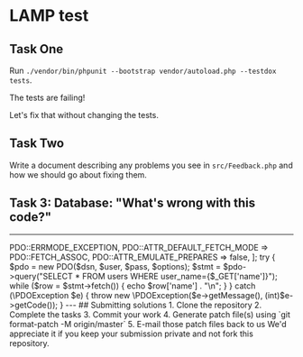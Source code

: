 # LAMP test

## Task One

Run `./vendor/bin/phpunit --bootstrap vendor/autoload.php --testdox tests`.

The tests are failing!

Let's fix that without changing the tests.

## Task Two

Write a document describing any problems you see in `src/Feedback.php` and how we should go about fixing them.

## Task 3: Database: "What's wrong with this code?"

---
<?php
$host = 'mysql';

$db   = 'test';
$user = 'root';
$pass = '';
$charset = 'utf8mb4';

$dsn = "mysql:host=$host;dbname=$db;charset=$charset";
$options = [
    PDO::ATTR_ERRMODE            => PDO::ERRMODE_EXCEPTION,
    PDO::ATTR_DEFAULT_FETCH_MODE => PDO::FETCH_ASSOC,
    PDO::ATTR_EMULATE_PREPARES   => false,
];
try {
    $pdo = new PDO($dsn, $user, $pass, $options);

    $stmt = $pdo->query("SELECT * FROM users WHERE user_name={$_GET['name']}");
    while ($row = $stmt->fetch())
    {
        echo $row['name'] . "\n";
    }
} catch (\PDOException $e) {
    throw new \PDOException($e->getMessage(), (int)$e->getCode());
}
---
## Submitting solutions

1. Clone the repository
2. Complete the tasks
3. Commit your work
4. Generate patch file(s) using `git format-patch -M origin/master`
5. E-mail those patch files back to us

We'd appreciate it if you keep your submission private and not fork this repository.
